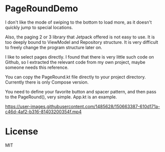 # PageRoundDemo

I don't like the mode of swiping to the bottom to load more, as it doesn't quickly jump to special locations. 

Also, the paging 2 or 3 library that Jetpack offered is not easy to use. It is too deeply bound to ViewModel and Repository structure. It is very difficult to freely change the program structure later on.

I like to select pages directly. I found that there is very little such code on Github, so I extracted the relevant code from my own project, maybe someone needs this reference.

You can copy the PageRound.kt file directly to your project directory. Currently there is only Compose version.

You need to define your favorite button and spacer pattern, and then pass to the PageRound(), very simple. App.kt is an example.


https://user-images.githubusercontent.com/1485628/150663387-610d171a-c46d-4af2-b316-81403200354f.mp4


# License
MIT
